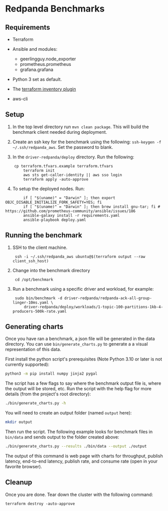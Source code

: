 # Redpanda Benchmarks

## Requirements

- Terraform

- Ansible and modules:
    - geerlingguy.node_exporter
    - prometheus.prometheus
    - grafana.grafana

- Python 3 set as default.

- The [terraform inventory plugin](https://github.com/adammck/terraform-inventory)

- aws-cli

## Setup

1. In the top level directory run `mvn clean package`. This will build the benchmark client needed during deployment.

2. Create an ssh key for the benchmark using the following: `ssh-keygen -f ~/.ssh/redpanda_aws`. Set the password to blank.

3. In the `driver-redpanda/deploy` directory.  Run the following: 
```
	cp terraform.tfvars.example terraform.tfvars
        terraform init
        aws sts get-caller-identity || aws sso login
        terraform apply -auto-approve
```

4. To setup the deployed nodes. Run:

```
        if [ "$(uname)" = "Darwin" ]; then export OBJC_DISABLE_INITIALIZE_FORK_SAFETY=YES; fi
        if [ "$(uname)" = "Darwin" ]; then brew install gnu-tar; fi # https://github.com/prometheus-community/ansible/issues/186
        ansible-galaxy install -r requirements.yaml
        ansible-playbook deploy.yaml
```

## Running the benchmark

1. SSH to the client machine. 

        ssh -i ~/.ssh/redpanda_aws ubuntu@$(terraform output --raw client_ssh_host)

2. Change into the benchmark directory 

        cd /opt/benchmark

3. Run a benchmark using a specific driver and workload, for example: 

        sudo bin/benchmark -d driver-redpanda/redpanda-ack-all-group-linger-10ms.yaml \
            driver-redpanda/deploy/workloads/1-topic-100-partitions-1kb-4-producers-500k-rate.yaml

## Generating charts

Once you have ran a benchmark, a json file will be generated in the data directory. You can use `bin/generate_charts.py` to generate a a visual representation of this data.

First install the python script's prerequisites (Note Python 3.10 or later is not currently supported):

```bash
python3 -m pip install numpy jinja2 pygal
```

The script has a few flags to say where the benchmark output file is, where the output will be stored, etc. Run the script with the help flag for more details (from the project's root directory):

```bash
./bin/generate_charts.py -h
```

You will need to create an output folder (named `output` here):

```bash
mkdir output
```

Then run the script. The following example looks for benchmark files in `bin/data` and sends output to the folder created above:

```bash
./bin/generate_charts.py --results ./bin/data --output ./output
```

The output of this command is web page with charts for throughput, publish latency, end-to-end latency, publish rate, and consume rate (open in your favorite browser).

## Cleanup

Once you are done. Tear down the cluster with the following command: 

	terraform destroy -auto-approve

